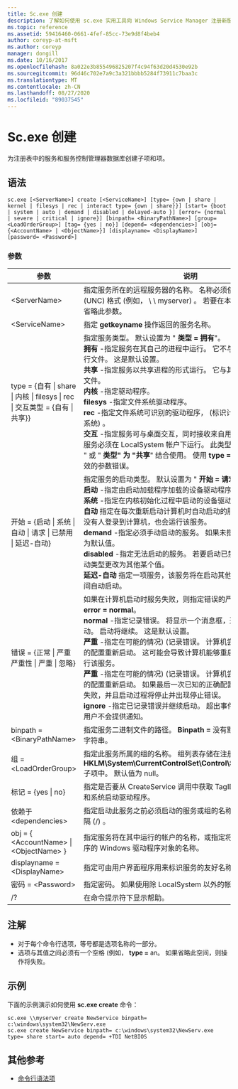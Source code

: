 ```yaml
---
title: Sc.exe 创建
description: 了解如何使用 sc.exe 实用工具向 Windows Service Manager 注册新服务
ms.topic: reference
ms.assetid: 59416460-0661-4fef-85cc-73e9d8f4beb4
author: coreyp-at-msft
ms.author: coreyp
manager: dongill
ms.date: 10/16/2017
ms.openlocfilehash: 8a022e3b855496825207f4c94f63d20d4530e92b
ms.sourcegitcommit: 96d46c702e7a9c3a321bbbb5284f73911c7baa3c
ms.translationtype: MT
ms.contentlocale: zh-CN
ms.lasthandoff: 08/27/2020
ms.locfileid: "89037545"
---
```

# <a name="scexe-create"></a>Sc.exe 创建

为注册表中的服务和服务控制管理器数据库创建子项和项。

## <a name="syntax"></a>语法

```
sc.exe [<ServerName>] create [<ServiceName>] [type= {own | share | kernel | filesys | rec | interact type= {own | share}}] [start= {boot | system | auto | demand | disabled | delayed-auto }] [error= {normal | severe | critical | ignore}] [binpath= <BinaryPathName>] [group= <LoadOrderGroup>] [tag= {yes | no}] [depend= <dependencies>] [obj= {<AccountName> | <ObjectName>}] [displayname= <DisplayName>] [password= <Password>]
```

### <a name="parameters"></a>参数

|参数|说明|
|---------|-----------|
|\<ServerName>|指定服务所在的远程服务器的名称。 名称必须使用通用命名约定 (UNC) 格式 (例如， \\ \\ myserver) 。 若要在本地运行 SC.exe，请省略此参数。|
|\<ServiceName>|指定 **getkeyname** 操作返回的服务名称。|
|type = {自有 \| share \| 内核 \| filesys \| rec \| 交互类型 = {自有 \| 共享}}|指定服务类型。 默认设置为 " **类型 = 拥有**"。</br>**拥有** -指定服务在其自己的进程中运行。 它不与其他服务共享可执行文件。 这是默认设置。</br>**共享** -指定服务以共享进程的形式运行。 它与其他服务共享可执行文件。</br>**内核** -指定驱动程序。</br>**filesys** -指定文件系统驱动程序。</br>**rec** -指定文件系统可识别的驱动程序， (标识计算机上使用的文件系统) 。</br>**交互** -指定服务可与桌面交互，同时接收来自用户的输入。 交互式服务必须在 LocalSystem 帐户下运行。 此类型必须与 **类型 = "拥有** " 或 " **类型" 为 "共享**" 结合使用。 使用 **type = 自行交互** 将生成无效的参数错误。|
|开始 = {启动 \| 系统 \| 自动 \| 请求 \| 已禁用 \| 延迟-自动}|指定服务的启动类型。 默认设置为 " **开始 = 请求**"。</br>**启动** -指定由启动加载程序加载的设备驱动程序。</br>**系统** -指定在内核初始化过程中启动的设备驱动程序。</br>**自动** 指定在每次重新启动计算机时自动启动的服务。 请注意，即使没有人登录到计算机，也会运行该服务。</br>**demand** -指定必须手动启动的服务。 如果未指定 **start =** ，则此值为默认值。</br>**disabled** -指定无法启动的服务。 若要启动已禁用的服务，请将启动类型更改为其他某个值。</br>**延迟-自动** 指定一项服务，该服务将在启动其他自动服务之后的短时间自动启动。|
|错误 = {正常 \| 严重严重性 \| 严重 \| 忽略}|如果在计算机启动时服务失败，则指定错误的严重性。 默认设置为 **error = normal**。</br>**normal** -指定记录错误。 将显示一个消息框，通知用户服务无法启动。 启动将继续。 这是默认设置。</br>**严重** -指定在可能的情况)  (记录错误。 计算机尝试用最后一次正确的配置重新启动。 这可能会导致计算机能够重启，但仍可能无法运行该服务。</br>**严重** -指定在可能的情况)  (记录错误。 计算机尝试用最后一次正确的配置重新启动。 如果最后一次已知的正确配置失败，则启动也会失败，并且启动过程将停止并出现停止错误。</br>**ignore** -指定已记录错误并继续启动。 超出事件日志中记录错误的用户不会提供通知。|
|binpath = \<BinaryPathName>|指定服务二进制文件的路径。 **Binpath =** 没有默认值，必须提供此字符串。|
|组 = \<LoadOrderGroup>|指定此服务所属的组的名称。 组列表存储在注册表的 **HKLM\System\CurrentControlSet\Control\ServiceGroupOrder** 子项中。 默认值为 null。|
|标记 = {yes \| no}|指定是否要从 CreateService 调用中获取 TagID。 标记仅用于启动和系统启动驱动程序。|
|依赖于 \<dependencies>|指定启动此服务之前必须启动的服务或组的名称。 名称由正斜杠分隔 (/) 。|
|obj = { \<AccountName> \| \<ObjectName> }|指定服务将在其中运行的帐户的名称，或指定将在其中运行该驱动程序的 Windows 驱动程序对象的名称。|
|displayname = \<DisplayName>|指定可由用户界面程序用来标识服务的友好名称。|
|密码 = \<Password>|指定密码。 如果使用除 LocalSystem 以外的帐户，则这是必需的。|
|/?|在命令提示符下显示帮助。|

## <a name="remarks"></a>注解

-   对于每个命令行选项，等号都是选项名称的一部分。
-   选项与其值之间必须有一个空格 (例如， **type =** an。 如果省略此空间，则操作将失败。

## <a name="examples"></a>示例

下面的示例演示如何使用 **sc.exe create** 命令：
```
sc.exe \\myserver create NewService binpath= c:\windows\system32\NewServ.exe
sc.exe create NewService binpath= c:\windows\system32\NewServ.exe type= share start= auto depend= +TDI NetBIOS
```

## <a name="additional-references"></a>其他参考

- [命令行语法项](command-line-syntax-key.md)
